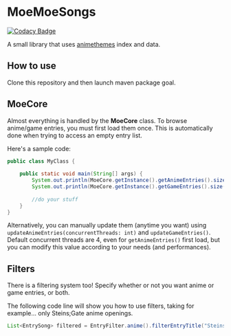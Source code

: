 # MoeMoeSongs
[![Codacy Badge](https://app.codacy.com/project/badge/Grade/01feb41a27d74427a887842b5228a1f8)](https://www.codacy.com/manual/kyouindev/moe-moe-songs?utm_source=github.com&amp;utm_medium=referral&amp;utm_content=KyouinDev/moe-moe-songs&amp;utm_campaign=Badge_Grade)
 
A small library that uses [animethemes](https://animethemes.moe) index and data.
 
## How to use
Clone this repository and then launch maven package goal.
 
## MoeCore
Almost everything is handled by the **MoeCore** class. To browse anime/game entries, you must first load them once. This is automatically done when trying to access an empty entry list.
 
Here's a sample code:
```java
public class MyClass {
    
    public static void main(String[] args) {
        System.out.println(MoeCore.getInstance().getAnimeEntries().size() + " anime loaded");
        System.out.println(MoeCore.getInstance().getGameEntries().size() + " games loaded"); //if you want game entries too
        
        //do your stuff
    }
}
```
Alternatively, you can manually update them (anytime you want) using `updateAnimeEntries(concurrentThreads: int)` and `updateGameEntries()`.
Default concurrent threads are 4, even for `getAnimeEntries()` first load, but you can modify this value according to your needs (and performances).
 
## Filters
There is a filtering system too! Specify whether or not you want anime or game entries, or both.
 
The following code line will show you how to use filters, taking for example... only Steins;Gate anime openings.
```java
List<EntrySong> filtered = EntryFilter.anime().filterEntryTitle("Steins;Gate").filterSongVersion("OP").result();
```